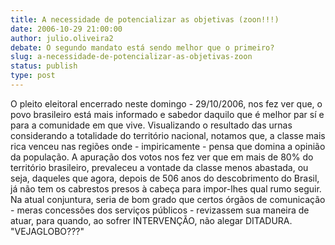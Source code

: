 ```yaml
---
title: A necessidade de potencializar as objetivas (zoon!!!)
date: 2006-10-29 21:00:00
author: julio.oliveira2
debate: O segundo mandato está sendo melhor que o primeiro?
slug: a-necessidade-de-potencializar-as-objetivas-zoon
status: publish 
type: post
---
```


O pleito eleitoral encerrado neste domingo - 29/10/2006, nos fez ver que, o povo brasileiro está mais informado e sabedor daquilo que é melhor par sí e para a comunidade em que vive. 
 Visualizando o resultado das urnas considerando a totalidade do território nacional, notamos que, a classe mais rica venceu nas regiões onde - impiricamente - pensa que domina a opinião da população.
 A apuração dos votos nos fez ver que em mais de 80% do território brasileiro, prevaleceu a vontade da classe menos abastada, ou seja, daqueles que agora, depois de 506 anos do descobrimento do Brasil, já não tem os cabrestos presos à cabeça para impor-lhes qual rumo seguir.
 Na atual conjuntura, seria de bom grado que certos órgãos de comunicação - meras concessões dos serviços públicos - revizassem sua maneira de atuar, para quando, ao sofrer INTERVENÇÃO, não alegar DITADURA. 
"VEJAGLOBO???"
